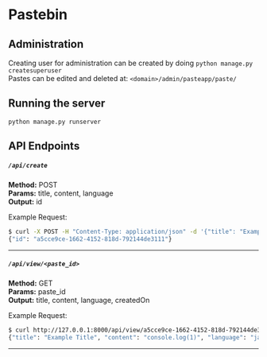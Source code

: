 # Pastebin

## Administration

Creating user for administration can be created by doing `python manage.py createsuperuser`  
Pastes can be edited and deleted at: `<domain>/admin/pasteapp/paste/`

## Running the server

```
python manage.py runserver
```

## API Endpoints

##### `/api/create`

**Method:** POST  
**Params:** title, content, language  
**Output:** id

Example Request:
```sh
$ curl -X POST -H "Content-Type: application/json" -d '{"title": "Example Title", "content": "console.log(1)", "language": "javascript"}' http://127.0.0.1:8000/api/create/
{"id": "a5cce9ce-1662-4152-818d-792144de3111"}
```

---

##### `/api/view/<paste_id>`

**Method:** GET  
**Params:** paste_id  
**Output:** title, content, language, createdOn

Example Request:
```sh
$ curl http://127.0.0.1:8000/api/view/a5cce9ce-1662-4152-818d-792144de3111
{"title": "Example Title", "content": "console.log(1)", "language": "javascript", "createdOn": "2019-12-25"}
```

---
